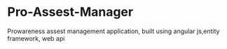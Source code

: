 # Pro-Assest-Manager
Prowareness assest management application, built using angular js,entity framework, web api
